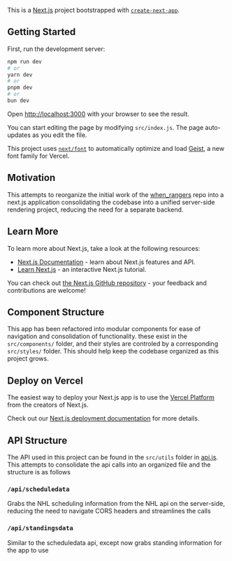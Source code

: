 This is a [Next.js](https://nextjs.org) project bootstrapped with [`create-next-app`](https://github.com/vercel/next.js/tree/canary/packages/create-next-app).

## Getting Started

First, run the development server:

```bash
npm run dev
# or
yarn dev
# or
pnpm dev
# or
bun dev
```

Open [http://localhost:3000](http://localhost:3000) with your browser to see the result.

You can start editing the page by modifying `src/index.js`. The page auto-updates as you edit the file.

This project uses [`next/font`](https://nextjs.org/docs/app/building-your-application/optimizing/fonts) to automatically optimize and load [Geist](https://vercel.com/font), a new font family for Vercel.

## Motivation
This attempts to reorganize the initial work of the [when_rangers](https://www.github.com/anzu4/when_rangers) repo into a next.js application consolidating the codebase into a unified server-side rendering project, reducing the need for a separate backend. 

## Learn More

To learn more about Next.js, take a look at the following resources:

- [Next.js Documentation](https://nextjs.org/docs) - learn about Next.js features and API.
- [Learn Next.js](https://nextjs.org/learn) - an interactive Next.js tutorial.

You can check out [the Next.js GitHub repository](https://github.com/vercel/next.js) - your feedback and contributions are welcome!

## Component Structure
This app has been refactored into modular components for ease of navigation and consolidation of functionality. these exist in the `src/components/` folder, and their styles are controled by a corresponding `src/styles/` folder. This should help keep the codebase organized as this project grows.

## Deploy on Vercel

The easiest way to deploy your Next.js app is to use the [Vercel Platform](https://vercel.com/new?utm_medium=default-template&filter=next.js&utm_source=create-next-app&utm_campaign=create-next-app-readme) from the creators of Next.js.

Check out our [Next.js deployment documentation](https://nextjs.org/docs/app/building-your-application/deploying) for more details.

## API Structure
 The API used in this project can be found in the `src/utils` folder in [api.js](src/utils/api.js). This attempts to consolidate the api calls into an organized file and the structure is as follows
 
 ### `/api/scheduledata`
 Grabs the NHL scheduling information from the NHL api on the server-side, reducing the need to navigate CORS headers and streamlines the calls

### `/api/standingsdata`
 Similar to the scheduledata api, except now grabs standing information for the app to use

